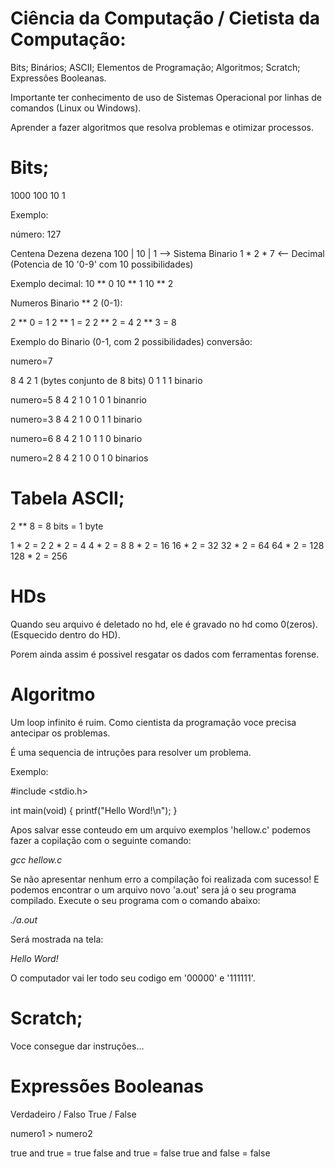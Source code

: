 # Ciência da Computação / Cietista da Computação:

Bits;
Binários;
ASCII;
Elementos de Programação;
Algoritmos;
Scratch;
Expressões Booleanas.

Importante ter conhecimento de uso de Sistemas Operacional por linhas de comandos (Linux ou Windows).

Aprender a fazer algoritmos que resolva problemas e otimizar processos.

# Bits;

1000 100 
10 1

Exemplo:

número: 127

Centena    Dezena    dezena
100      | 10       | 1   -->  Sistema Binario
1 *        2 *        7   <--  Decimal (Potencia de 10 '0-9' com 10 possibilidades)

Exemplo decimal: 
10 ** 0
10 ** 1
10 ** 2

Numeros Binario ** 2 (0-1):

2 ** 0 = 1
2 ** 1 = 2
2 ** 2 = 4
2 ** 3 = 8

Exemplo do Binario (0-1, com 2 possibilidades) conversão:

numero=7

8   4   2   1 (bytes conjunto de 8 bits)
0   1   1   1 binario

numero=5
8   4   2   1
0   1   0   1  binanrio

numero=3
8   4   2   1
0   0   1   1 binario

numero=6
8   4   2   1
0   1   1   0 binario

numero=2
8   4   2   1
0   0   1   0 binarios

# Tabela ASCII;

2 ** 8 = 8 bits = 1 byte

1 * 2 = 2
2 * 2 = 4
4 * 2 = 8
8 * 2 = 16
16 * 2 = 32
32 * 2 = 64
64 * 2 = 128
128 * 2 = 256

# HDs

Quando seu arquivo é deletado no hd, ele é gravado no hd como 0(zeros). (Esquecido dentro do HD).

Porem ainda assim é possivel resgatar os dados com ferramentas forense.

# Algoritmo

Um loop infinito é ruim. Como cientista da programação voce precisa antecipar os problemas.

É uma sequencia de intruções para resolver um problema.

Exemplo:

#include <stdio.h>

int
main(void)
{
        printf("Hello Word!\n");
}


Apos salvar esse conteudo em um arquivo exemplos 'hellow.c' podemos fazer a copilação com o seguinte comando:

*gcc hellow.c*

Se não apresentar nenhum erro a compilação foi realizada com sucesso!
E podemos encontrar o um arquivo novo 'a.out' sera já o seu programa compilado.
Execute o seu programa com o comando abaixo:

*./a.out*

Será mostrada na tela:

*Hello Word!*


O computador vai ler todo seu codigo em '00000' e '111111'.

# Scratch;

Voce consegue dar instruções...

# Expressões Booleanas

Verdadeiro / Falso
True / False

numero1 > numero2

 true and  true = true
 false and true = false
 true and false = false
 
 








